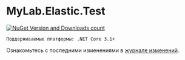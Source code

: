 # MyLab.Elastic.Test
[![NuGet Version and Downloads count](https://buildstats.info/nuget/MyLab.Elastic.Test)](https://www.nuget.org/packages/MyLab.Elastic.Test)

```
Поддерживаемые платформы: .NET Core 3.1+
```
Ознакомьтесь с последними изменениями в [журнале изменений](/changelog.md).
